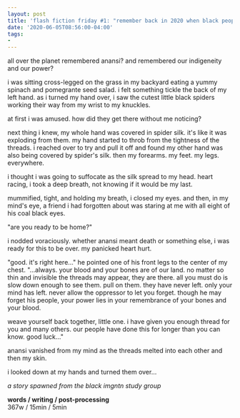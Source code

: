 ```yaml
---
layout: post
title: 'flash fiction friday #1: "remember back in 2020 when black people..."'
date: '2020-06-05T08:56:00-04:00'
tags:
- 
--- 
```


all over the planet remembered anansi? and remembered our indigeneity and our power?

i was sitting cross-legged on the grass in my backyard eating a yummy spinach and pomegrante seed salad. i felt something tickle the back of my left hand. as i turned my hand over, i saw the cutest little black spiders working their way from my wrist to my knuckles. 

at first i was amused. how did they get there without me noticing? 

next thing i knew, my whole hand was covered in spider silk. it's like it was exploding from them. my hand started to throb from the tightness of the threads. i reached over to try and pull it off and found my other hand was also being covered by spider's silk. then my forearms. my feet. my legs. everywhere. 

i thought i was going to suffocate as the silk spread to my head. heart racing, i took a deep breath, not knowing if it would be my last. 

mummified, tight, and holding my breath, i closed my eyes. and then, in my mind's eye, a friend i had forgotten about was staring at me with all eight of his coal black eyes. 

"are you ready to be home?" 

i nodded voraciously. whether anansi meant death or something else, i was ready for this to be over. my panicked heart hurt. 

"good. it's right here..." he pointed one of his front legs to the center of my chest. "...always. your blood and your bones are of our land. no matter so thin and invisible the threads may appear, they are there. all you must do is slow down enough to see them. pull on them. they have never left. only your mind has left. never allow the oppressor to let you forget. though he may forget his people, your power lies in your remembrance of your bones and your blood.

weave yourself back together, little one. i have given you enough thread for you and many others. our people have done this for longer than you can know. good luck..."

anansi vanished from my mind as the threads melted into each other and then my skin. 

i looked down at my hands and turned them over... 

_a story spawned from the black imgntn study group_



<!-- hyperlink bank -->


<!-- &#042; = asterisk -->
<!-- &#039; = single quote '-->

**words / writing / post-processing**  
367w / 15min / 5min